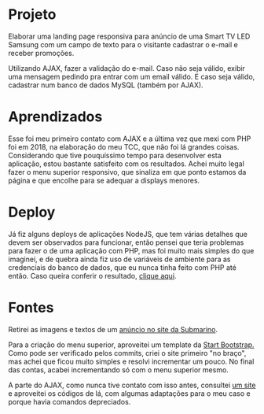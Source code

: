 # Projeto

Elaborar uma landing page responsiva para anúncio de uma Smart TV LED Samsung com um campo de texto para o visitante cadastrar o e-mail e receber promoções.

Utilizando AJAX, fazer a validação do e-mail. Caso não seja válido, exibir uma mensagem pedindo pra entrar com um email válido. E caso seja válido, cadastrar num banco de dados MySQL (também por AJAX).

# Aprendizados

Esse foi meu primeiro contato com AJAX e a última vez que mexi com PHP foi em 2018, na elaboração do meu TCC, que não foi lá grandes coisas. Considerando que tive pouquíssimo tempo para desenvolver esta aplicação, estou bastante satisfeito com os resultados. Achei muito legal fazer o menu superior responsivo, que sinaliza em que ponto estamos da página e que encolhe para se adequar a displays menores.

# Deploy

Já fiz alguns deploys de aplicações NodeJS, que tem várias detalhes que devem ser observados para funcionar, então pensei que teria problemas para fazer o de uma aplicação com PHP, mas foi muito mais simples do que imaginei, e de quebra ainda fiz uso de variáveis de ambiente para as credenciais do banco de dados, que eu nunca tinha feito com PHP até então. Caso queira conferir o resultado, [clique aqui](https://smart-tv-samsung.herokuapp.com/).

# Fontes

Retirei as imagens e textos de um [anúncio no site da Submarino](https://www.submarino.com.br/produto/1704351001?pfm_carac=smart-tv-samsung&pfm_page=search&pfm_pos=grid&pfm_type=search_page).

Para a criação do menu superior, aproveitei um template da [Start Bootstrap.](https://startbootstrap.com/theme/freelancer) Como pode ser verificado pelos commits, criei o site primeiro "no braço", mas achei que ficou muito simples e resolvi incrementar um pouco. No final das contas, acabei incrementando só com o menu superior mesmo.

A parte do AJAX, como nunca tive contato com isso antes, consultei [um site](https://rafaelcouto.com.br/validacao-de-campos-sem-refresh-com-ajax/) e aproveitei os códigos de lá, com algumas adaptações para o meu caso e porque havia comandos depreciados.

